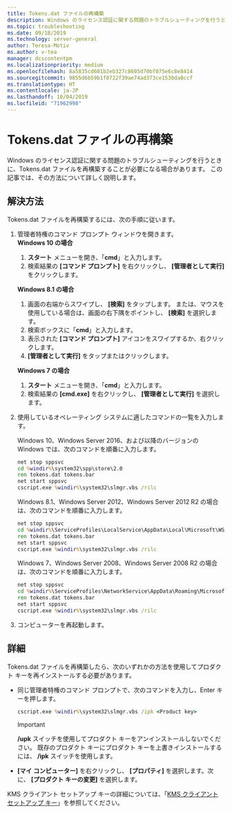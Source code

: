 ```yaml
---
title: Tokens.dat ファイルの再構築
description: Windows のライセンス認証に関する問題のトラブルシューティングを行うときに、Tokens.dat ファイルを再構築する方法
ms.topic: troubleshooting
ms.date: 09/18/2019
ms.technology: server-general
author: Teresa-Motiv
ms.author: v-tea
manager: dcscontentpm
ms.localizationpriority: medium
ms.openlocfilehash: 8a5835cd601b2eb327c8605d70bf075e6c8e8414
ms.sourcegitcommit: 9855d6b59b1f8722f39ae74ad373ce1530da0ccf
ms.translationtype: HT
ms.contentlocale: ja-JP
ms.lasthandoff: 10/04/2019
ms.locfileid: "71962998"
---
```

# <a name="rebuild-the-tokensdat-file"></a>Tokens.dat ファイルの再構築

Windows のライセンス認証に関する問題のトラブルシューティングを行うときに、Tokens.dat ファイルを再構築することが必要になる場合があります。 この記事では、その方法について詳しく説明します。

## <a name="resolution"></a>解決方法

Tokens.dat ファイルを再構築するには、次の手順に従います。

1. 管理者特権のコマンド プロンプト ウィンドウを開きます。  
   **Windows 10 の場合**

   1. **スタート** メニューを開き、「**cmd**」と入力します。
   1. 検索結果の **[コマンド プロンプト]** を右クリックし、 **[管理者として実行]** をクリックします。  

   **Windows 8.1 の場合**
   1. 画面の右端からスワイプし、 **[検索]** をタップします。 または、マウスを使用している場合は、画面の右下隅をポイントし、 **[検索]** を選択します。
   1. 検索ボックスに「**cmd**」と入力します。
   1. 表示された **[コマンド プロンプト]** アイコンをスワイプするか、右クリックします。
   1. **[管理者として実行]** をタップまたはクリックします。

   **Windows 7 の場合**
   1. **スタート** メニューを開き、「**cmd**」と入力します。
   1. 検索結果の **[cmd.exe]** を右クリックし、 **[管理者として実行]** を選択します。

1. 使用しているオペレーティング システムに適したコマンドの一覧を入力します。  

   Windows 10、Windows Server 2016、および以降のバージョンの Windows では、次のコマンドを順番に入力します。
   ```cmd
   net stop sppsvc
   cd %windir%\system32\spp\store\2.0
   ren tokens.dat tokens.bar
   net start sppsvc
   cscript.exe %windir%\system32\slmgr.vbs /rilc
   ```
   Windows 8.1、Windows Server 2012、Windows Server 2012 R2 の場合は、次のコマンドを順番に入力します。
   ```cmd
   net stop sppsvc
   cd %windir%\ServiceProfiles\LocalService\AppData\Local\Microsoft\WSLicense
   ren tokens.dat tokens.bar
   net start sppsvc
   cscript.exe %windir%\system32\slmgr.vbs /rilc
   ```
   Windows 7、Windows Server 2008、Windows Server 2008 R2 の場合は、次のコマンドを順番に入力します。
   ```cmd
   net stop sppsvc
   cd %windir%\ServiceProfiles\NetworkService\AppData\Roaming\Microsoft\SoftwareProtectionPlatform
   ren tokens.dat tokens.bar
   net start sppsvc
   cscript.exe %windir%\system32\slmgr.vbs /rilc
   ```
1. コンピューターを再起動します。

## <a name="more-information"></a>詳細

Tokens.dat ファイルを再構築したら、次のいずれかの方法を使用してプロダクト キーを再インストールする必要があります。

- 同じ管理者特権のコマンド プロンプトで、次のコマンドを入力し、Enter キーを押します。

   ```cmd
   cscript.exe %windir%\system32\slmgr.vbs /ipk <Product key>
   ```

  > [!IMPORTANT]
  > **/upk** スイッチを使用してプロダクト キーをアンインストールしないでください。 既存のプロダクト キーにプロダクト キーを上書きインストールするには、 **/ipk** スイッチを使用します。
- **[マイ コンピューター]** を右クリックし、 **[プロパティ]** を選択します。次に、 **[プロダクト キーの変更]** を選択します。

KMS クライアント セットアップ キーの詳細については、「[KMS クライアント セットアップ キー](kmsclientkeys.md)」を参照してください。
